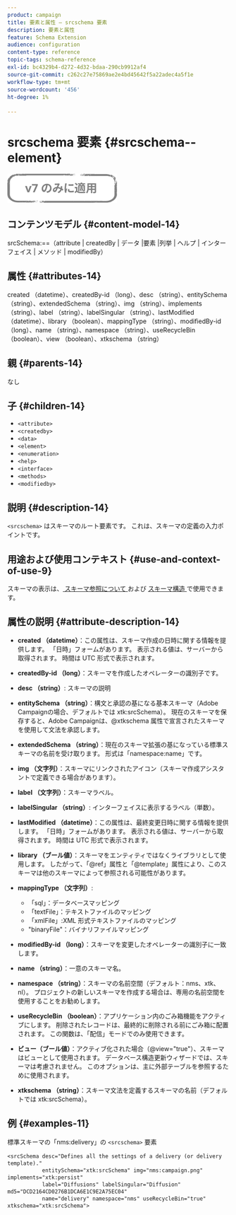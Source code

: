 ```yaml
---
product: campaign
title: 要素と属性 – srcschema 要素
description: 要素と属性
feature: Schema Extension
audience: configuration
content-type: reference
topic-tags: schema-reference
exl-id: bc4329b4-d272-4d32-bdaa-290cb9912af4
source-git-commit: c262c27e75869ae2e4bd45642f5a22adec4a5f1e
workflow-type: tm+mt
source-wordcount: '456'
ht-degree: 1%

---
```


# srcschema 要素 {#srcschema--element}

![](../../../assets/v7-only.svg)

## コンテンツモデル {#content-model-14}

srcSchema:==（attribute | createdBy | データ |要素 |列挙 | ヘルプ | インターフェイス | メソッド | modifiedBy）

## 属性 {#attributes-14}

created （datetime）、createdBy-id （long）、desc （string）、entitySchema （string）、extendedSchema （string）、img （string）、implements （string）、label （string）、labelSingular （string）、lastModified （datetime）、library （boolean）、mappingType （string）、modifiedBy-id （long）、name （string）、namespace （string）、useRecycleBin （boolean）、view （boolean）、xtkschema （string）

## 親 {#parents-14}

なし

## 子 {#children-14}

* `<attribute>`
* `<createdby>`
* `<data>`
* `<element>`
* `<enumeration>`
* `<help>`
* `<interface>`
* `<methods>`
* `<modifiedby>`

## 説明 {#description-14}

`<srcschema>` はスキーマのルート要素です。 これは、スキーマの定義の入力ポイントです。

## 用途および使用コンテキスト {#use-and-context-of-use-9}

スキーマの表示は、[ スキーマ参照について ](../../../configuration/using/about-schema-reference.md) および [ スキーマ構造 ](../../../configuration/using/schema-structure.md) で使用できます。

## 属性の説明 {#attribute-description-14}

* **created （datetime）**：この属性は、スキーマ作成の日時に関する情報を提供します。 「日時」フォームがあります。 表示される値は、サーバーから取得されます。 時間は UTC 形式で表示されます。
* **createdBy-id （long）**：スキーマを作成したオペレーターの識別子です。
* **desc （string）**: スキーマの説明
* **entitySchema （string）**：構文と承認の基になる基本スキーマ（Adobe Campaignの場合、デフォルトでは xtk:srcSchema）。 現在のスキーマを保存すると、Adobe Campaignは、@xtkschema 属性で宣言されたスキーマを使用して文法を承認します。
* **extendedSchema （string）**：現在のスキーマ拡張の基になっている標準スキーマの名前を受け取ります。 形式は「namespace:name」です。
* **img （文字列）**：スキーマにリンクされたアイコン（スキーマ作成アシスタントで定義できる場合があります）。
* **label （文字列）**：スキーマラベル。
* **labelSingular （string）**: インターフェイスに表示するラベル（単数）。
* **lastModified （datetime）**：この属性は、最終変更日時に関する情報を提供します。 「日時」フォームがあります。 表示される値は、サーバーから取得されます。 時間は UTC 形式で表示されます。
* **library （ブール値）**：スキーマをエンティティではなくライブラリとして使用します。 したがって、「@ref」属性と「@template」属性により、このスキーマは他のスキーマによって参照される可能性があります。
* **mappingType （文字列）**:

   * 「sql」：データベースマッピング
   * 「textFile」：テキストファイルのマッピング
   * 「xmlFile」:XML 形式テキストファイルのマッピング
   * &quot;binaryFile&quot;：バイナリファイルマッピング

* **modifiedBy-id （long）**：スキーマを変更したオペレーターの識別子に一致します。
* **name （string）**：一意のスキーマ名。
* **namespace （string）**：スキーマの名前空間（デフォルト：nms、xtk、nl）。 プロジェクトの新しいスキーマを作成する場合は、専用の名前空間を使用することをお勧めします。
* **useRecycleBin （boolean）**：アプリケーション内のごみ箱機能をアクティブにします。 削除されたレコードは、最終的に削除される前にごみ箱に配置されます。 この関数は、「配信」モードでのみ使用できます。
* **ビュー（ブール値）**：アクティブ化された場合（@view=&quot;true&quot;）、スキーマはビューとして使用されます。 データベース構造更新ウィザードでは、スキーマは考慮されません。 このオプションは、主に外部テーブルを参照するために使用されます。
* **xtkschema （string）**：スキーマ文法を定義するスキーマの名前（デフォルトでは xtk:srcSchema）。

## 例 {#examples-11}

標準スキーマの「nms:delivery」の `<srcschema>` 要素

```
<srcSchema desc="Defines all the settings of a delivery (or delivery template)."  
           entitySchema="xtk:srcSchema" img="nms:campaign.png" implements="xtk:persist" 
           label="Diffusions" labelSingular="Diffusion" md5="DCD2164CD0276B1DCA6E1C9E2A75EC04"
           name="delivery" namespace="nms" useRecycleBin="true" xtkschema="xtk:srcSchema">
```
